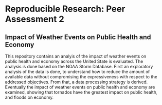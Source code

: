# Reproducible Research: Peer Assessment 2

## Impact of Weather Events on Public Health and Economy

This repository contains an analyis of the impact of weather events on public health and economy across
the United State is evaluated.
The analysis is done based on the NOAA Storm Database.
First an exploratory analysis of the data is done,
to understand how to reduce the amount of available data
without compromising the expressiveness with respect to the addressed objectives.
From that, a data processing strategy is derived.
Eventually the impact of weather events on public health and economy are examined,
showing that tornados have the greatest impact on public health,
and floods on economy.
